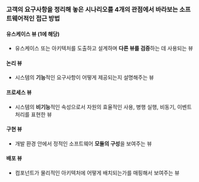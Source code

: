 ### 고객의 요구사항을 정리해 놓은 시나리오를 4개의 관점에서 바라보는 소프트웨어적인 접근 방법

#### 유스케이스 뷰 (1에 해당)
- 유스케이스 또는 아키텍처를 도출하고 설계하며 **다른 뷰를 검증**하는 데 사용되는 뷰
#### 논리 뷰
- 시스템의 **기능**적인 요구사항이 어떻게 제공되는지 설명해주는 뷰
#### 프로세스 뷰
- 시스템의 **비기능**적인 속성으로서 자원의 효율적인 사용, 병행 실행, 비동기, 이벤트 처리를 표현한 뷰
#### 구현 뷰
- 개발 환경 안에서 정적인 소프트웨어 **모듈의 구성**을 보여주는 뷰
#### 배포 뷰
- 컴포넌트가 물리적인 아키텍처에 어떻게 배치되는가를 매핑해서 보여주는 뷰
